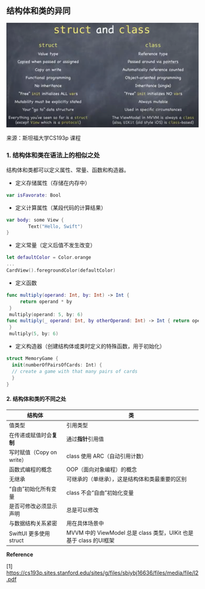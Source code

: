 ##  结构体和类的异同

![image-20200610215946208](images/struct_class.png)

来源：斯坦福大学CS193p 课程



### 1. 结构体和类在语法上的相似之处

结构体和类都可以定义属性、常量、函数和构造器。

- 定义存储属性（存储在内存中）

```Swift
var isFavorate: Bool
```

- 定义计算属性（某段代码的计算结果）

```Swift
var body: some View {
		Text("Hello, Swift")
}
```

- 定义常量（定义后值不发生改变）

```Swift
let defaultColor = Color.orange
...
CardView().foregroundColor(defaultColor)
```

- 定义函数

```Swift
func multiply(operand: Int, by: Int) -> Int {
     return operand * by
 }
 multiply(operand: 5, by: 6)
func multiply(_ operand: Int, by otherOperand: Int) -> Int { return operand * otherOperand
 }
 multiply(5, by: 6)
```

- 定义构造器（创建结构体或类时定义的特殊函数，用于初始化）

```swift
struct MemoryGame {
  init(numberOfPairsOfCards: Int) {
  // create a game with that many pairs of cards
  }
}
```



#### 2. 结构体和类的不同之处

| 结构体                    | 类                                                           |
| ------------------------- | ------------------------------------------------------------ |
| 值类型                    | 引用类型                                                     |
| 在传递或赋值时会**复制**  | 通过**指针**引用值                                           |
| 写时赋值（Copy on write） | class  使用 ARC（自动引用计数）                              |
| 函数式编程的概念          | OOP（面向对象编程）的概念                                    |
| 无继承                    | 可继承的（单继承），这是结构体和类最重要的区别               |
| “自由”初始化所有变量      | class  不会“自由”初始化变量                                  |
| 是否可修改必须显示声明    | 总是可以修改                                                 |
| 与数据结构关系紧密        | 用在具体场景中                                               |
| SwiftUI 更多使用 struct   | MVVM 中的 ViewModel 总是   class 类型，UIKit 也是基于 class 的UI框架 |



**Reference**

[1] <https://cs193p.sites.stanford.edu/sites/g/files/sbiybj16636/files/media/file/l2.pdf>

